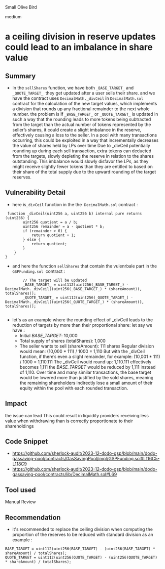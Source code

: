 Small Olive Bird

medium

# a ceiling division in reserve updates could lead to an imbalance in share value

## Summary
- In the `sellShares` function, we have both `_BASE_TARGET_` and `_QUOTE_TARGET_ `they get updated after a user sells their share. and we  have the contract uses `DecimalMath._divCeil` in `DecimalMath.sol` contract for the calculation of the new target values, which implements a division that rounds up any fractional remainder to the next whole number.
the problem is If `_BASE_TARGET_` or `_QUOTE_TARGET_` is updated in such a way that the rounding leads to more tokens being subtracted from the target than the actual number of tokens represented by the seller’s shares, it could create a slight imbalance in the reserve, effectively causing a loss to the seller. In a pool with many transactions occurring, this could be exploited in a way that incrementally decreases the value of shares held by LPs over time Due to _divCeil potentially rounding up during each sell transaction, extra tokens can deducted from the targets, slowly depleting the reserve in relation to the shares outstanding. This imbalance would slowly disfavor the LPs, as they might receive slightly fewer tokens than they are entitled to based on their share of the total supply due to the upward rounding of the target reserves.

## Vulnerability Detail
- here is`_divCeil`  function in the the` DecimalMath.sol` contract :

```solidity
 function _divCeil(uint256 a, uint256 b) internal pure returns (uint256) {
        uint256 quotient = a / b;
        uint256 remainder = a - quotient * b;
        if (remainder > 0) {
            return quotient + 1;
        } else {
            return quotient;
        }
    }
}

```
- and here the function `sellShares` that contain the vulenrbale part in the `GSPFunding.sol `contract :

```solidity
        // The target will be updated
        _BASE_TARGET_ = uint112(uint256(_BASE_TARGET_) - DecimalMath._divCeil((uint256(_BASE_TARGET_) * (shareAmount)), totalShares));
        _QUOTE_TARGET_ = uint112(uint256(_QUOTE_TARGET_) - DecimalMath._divCeil((uint256(_QUOTE_TARGET_) * (shareAmount)), totalShares));
        
```

- let's as an example where the rounding effect of _divCeil leads to the reduction of targets by more than their proportional share:
let say we have :
     - Initial _BASE_TARGET_: 10,000
     - Total supply of shares (totalShares): 1,000
     - The seller wants to sell (shareAmount): 111 shares
Regular division would mean:
      (10,000 * 111) / 1000 = 1,110
But with the _divCeil function, if there’s even a slight remainder, for example:
      (10,001 * 111) / 1000 = 1,110.111
The _divCeil would round up:
      1,110.111 effectively becomes 1,111
the _BASE_TARGET_ would be reduced by 1,111 instead of 1,110. Over time and many similar transactions, the base target would be lowered more than justified by the sold shares, meaning the remaining shareholders indirectly lose a small amount of their equity within the pool with each rounded transaction.
## Impact
the issue can lead This could result in liquidity providers receiving less value when withdrawing than is correctly proportionate to their shareholdings
## Code Snippet
- https://github.com/sherlock-audit/2023-12-dodo-gsp/blob/main/dodo-gassaving-pool/contracts/GasSavingPool/impl/GSPFunding.sol#L116C5-L118C9
- https://github.com/sherlock-audit/2023-12-dodo-gsp/blob/main/dodo-gassaving-pool/contracts/lib/DecimalMath.sol#L69
## Tool used

Manual Review

## Recommendation
- it's recommended to replace the ceiling division when computing the proportion of the reserves to be reduced with standard division
as an example :
```solidity
BASE_TARGET = uint112(uint256(BASE_TARGET) - (uint256(BASE_TARGET) * shareAmount) / totalShares);
QUOTE_TARGET = uint112(uint256(QUOTE_TARGET) - (uint256(QUOTE_TARGET) * shareAmount) / totalShares); 
```